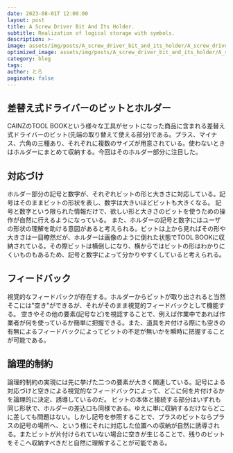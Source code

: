 ```yaml
---
date: 2023-08-01T 12:00:00
layout: post
title: A Screw Driver Bit And Its Holder.
subtitle: Realization of logical storage with symbols.
description: >-
image: assets/img/posts/A_screw_driver_bit_and_its_holder/A_screw_driver_bit_and_its_holder.jpg
optimized_image: assets/img/posts/A_screw_driver_bit_and_its_holder/A_screw_driver_bit_and_its_holder_resized_thumbnail.jpg
category: blog
tags: 
author: とろ
paginate: false
---
```


## 差替え式ドライバーのビットとホルダー

CAINZのTOOL BOOKという様々な工具がセットになった商品に含まれる差替え式ドライバーのビット(先端の取り替えて使える部分)である。プラス、マイナス、六角の三種あり、それぞれに複数のサイズが用意されている。使わないときはホルダーにまとめて収納する。今回はそのホルダー部分に注目した。

## 対応づけ

ホルダー部分の記号と数字が、それぞれビットの形と大きさに対応している。記号はそのままビットの形状を表し、数字は大きいほどビットも大きくなる。
記号と数字という限られた情報だけで、欲しい形と大きさのビットを使うための操作が自然に行えるようになっている。
また、ホルダーの記号と数字にはユーザの形状の理解を助ける意図があると考えられる。ビットは上から見ればその形や大きさは一目瞭然だが、ホルダーは画像のように倒れた状態でTOOL BOOKに収納されている。その際ビットは横倒しになり、横からではビットの形はわかりにくいものもあるため、記号と数字によって分かりやすくしていると考えられる。

## フィードバック

視覚的なフィードバックが存在する。ホルダーからビットが取り出されると当然そこには"空き"ができるが、それがそのまま視覚的フィードバックとして機能する。
空きやその他の要素(記号など)を視認することで、例えば作業中であれば作業者が何を使っているか簡単に把握できる。また、道具を片付ける際にも空きの有無によるフィードバックによってビットの不足が無いかを瞬時に把握することが可能である。

## 論理的制約

論理的制約の実現には先に挙げた二つの要素が大きく関連している。記号による対応づけと空きによる視覚的なフィードバックによって、どこに何を片付けるかを論理的に決定、誘導しているのだ。
ビットの本体と接続する部分はいずれも同じ形状で、ホルダーの差込口も同様である。ゆえに単に収納するだけならどこに差しても問題はない。しかし記号を参照することで、プラスのビットならプラスの記号の場所へ、という様にそれに対応した位置への収納が自然に誘導される。またビットが片付けられていない場合に空きが生じることで、残りのビットをそこへ収納すべきだと自然に理解することが可能である。